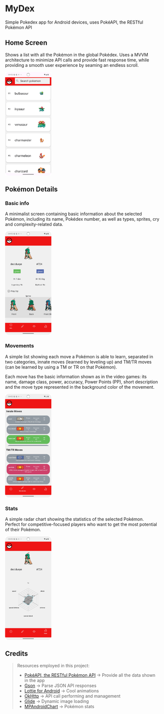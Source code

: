 # MyDex
Simple Pokedex app for Android devices, uses PokéAPI, the RESTful Pokémon API

## Home Screen

Shows a list with all the Pokémon in the global Pokédex. Uses a MVVM architecture
to minimize API calls and provide fast response time, while providing a smooth 
user experience by seaming an endless scroll. 

<img src="img/home_screen.png" alt="Home Screen with Pokédex list" width="30%" />

## Pokémon Details
### Basic info

A minimalist screen containing basic information about the selected Pokémon, including
its name, Pokédex number, as well as types, sprites, cry and complexity-related data.


<img src="img/details-basic_info.png" alt="Pokémon details: basic info" width="30%" />

### Movements

A simple list showing each move a Pokémon is able to learn, separated in two categories,
innate moves (learned by leveling up) and TM/TR moves (can be learned by using a TM or 
TR on that Pokémon).  

Each move has the basic information shown as in the video games: its name, damage class,
power, accuracy, Power Points (PP), short description and the move type represented in
the background color of the movement.

<img src="img/details-movements.png" alt="Pokémon details: movements" width="30%" />

### Stats

A simple radar chart showing the statistics of the selected Pokémon. Perfect for 
competitive-focused players who want to get the most potential of their Pokémon.

<img src="img/details-stats.png" alt="Pokémon details: stats" width="30%" />

## Credits
> Resources employed in this project:  
> - [PokéAPI, the RESTful Pokémon API](https://pokeapi.co/) -> Provide all the data shown 
> in the app
> - [Gson](https://github.com/google/gson) -> Parse JSON API responses  
> - [Lottie for Android](https://github.com/airbnb/lottie-android) -> Cool animations
> - [OkHttp](https://github.com/square/okhttp) -> API call performing and management
> - [Glide](https://github.com/bumptech/glide) -> Dynamic image loading
> - [MPAndroidChart](https://github.com/PhilJay/MPAndroidChart) -> Pokémon stats
